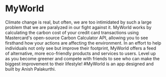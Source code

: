 # MyWorld
Climate change is real, but often, we are too intimidated by such a large problem that we are paralyzed in our fight against it.
MyWorld works by calculating the carbon cost of your credit card transactions using Mastercard's open-source Carbon Calculator API, allowing you to see firsthand how your actions are affecting the environment.
In an effort to help individuals not only see but improve their footprint, MyWorld offers a feed of alternative, more eco-friendly products and services to users.
Level up as you become greener and compete with friends to see who can make the biggest improvement to their lifestyle!
#MyWorld is an app designed and built by Anish Palakurthi.
